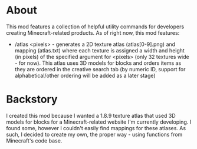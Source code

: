 # About
This mod features a collection of helpful utility commands for
developers creating Minecraft-related products. As of right now,
this mod features:
- /atlas \<pixels\> - generates a 2D texture atlas (atlas[0-9].png)
and mapping (atlas.txt) where each texture is assigned a width and
height (in pixels) of the specified argument for \<pixels\>
(only 32 textures wide - for now).
This atlas uses 3D models for blocks and orders items as they are
ordered in the creative search tab (by numeric ID, support for
alphabetical/other ordering will be added as a later stage)

# Backstory
I created this mod because I wanted a 1.8.9 texture atlas that used
3D models for blocks for a Minecraft-related website I'm currently
developing. I found some, however I couldn't easily find mappings
for these atlases. As such, I decided to create my own, the proper
way - using functions from Minecraft's code base.